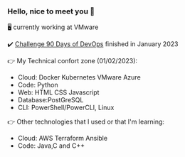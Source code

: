 ### Hello, nice to meet you 👋

🖥️ currently working at VMware

✔️ [Challenge 90 Days of DevOps](https://github.com/MichaelCade/90DaysOfDevOps/blob/main/2023.md) finished in January 2023

👉 My Technical confort zone (01/02/2023):

- Cloud: Docker Kubernetes VMware Azure
- Code: Python
- Web: HTML CSS Javascript
- Database:PostGreSQL
- CLI: PowerShell/PowerCLI, Linux

👉 Other technologies that I used or that I'm learning:

- Cloud: AWS Terraform Ansible
- Code: Java,C and C++

